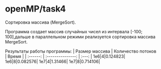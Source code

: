 # **openMP/task4** 
Сортировка массива (MergeSort).

Программа создает массив случайных чисел из интервала [-100; 100],дальше в параллельном режими реализуется сортировка массива MergeSort.

Результаты работы программы:
| Размер массива | Количество потоков | Время |
| :------: | :---------------: | :---: |
1е6|4|0.124823|
1е6|8|0.082576|
1е7|4|1.31466|
1е7|8|0.714106|